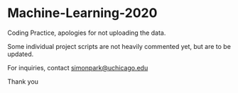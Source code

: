 # Machine-Learning-2020
Coding Practice, apologies for not uploading the data.

Some individual project scripts are not heavily commented yet, but are to be updated.

For inquiries, contact
simonpark@uchicago.edu

Thank you
